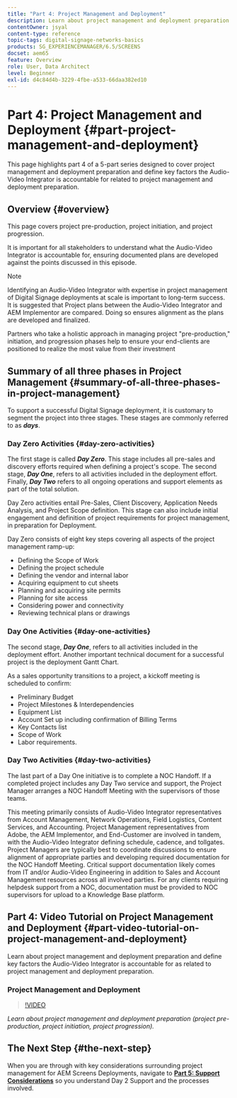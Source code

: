 ```yaml
---
title: "Part 4: Project Management and Deployment"
description: Learn about project management and deployment preparation (project pre-production, project initiation, project progression) for AEM Screens. 
contentOwner: jsyal
content-type: reference
topic-tags: digital-signage-networks-basics
products: SG_EXPERIENCEMANAGER/6.5/SCREENS
docset: aem65
feature: Overview
role: User, Data Architect
level: Beginner
exl-id: d4c84d4b-3229-4fbe-a533-66daa382ed10
---
```

# Part 4: Project Management and Deployment {#part-project-management-and-deployment}

This page highlights part 4 of a 5-part series designed to cover project management and deployment preparation and define key factors the Audio-Video Integrator is accountable for related to project management and deployment preparation.

## Overview {#overview}

This page covers project pre-production, project initiation, and project progression.

It is important for all stakeholders to understand what the Audio-Video Integrator is accountable for, ensuring documented plans are developed against the points discussed in this episode.

>[!NOTE]
>
>Identifying an Audio-Video Integrator with expertise in project management of Digital Signage deployments at scale is important to long-term success. It is suggested that Project plans between the Audio-Video Integrator and AEM Implementor are compared. Doing so ensures alignment as the plans are developed and finalized.
>
>Partners who take a holistic approach in managing project "pre-production," initiation, and progression phases help to ensure your end-clients are positioned to realize the most value from their investment

## Summary of all three phases in Project Management {#summary-of-all-three-phases-in-project-management}

To support a successful Digital Signage deployment, it is customary to segment the project into three stages. These stages are commonly referred to as ***days***.

### Day Zero Activities {#day-zero-activities}

The first stage is called ***Day Zero***. This stage includes all pre-sales and discovery efforts required when defining a project's scope. The second stage, ***Day One***, refers to all activities included in the deployment effort. Finally, ***Day Two*** refers to all ongoing operations and support elements as part of the total solution.

Day Zero activities entail Pre-Sales, Client Discovery, Application Needs Analysis, and Project Scope definition. This stage can also include initial engagement and definition of project requirements for project management, in preparation for Deployment.

Day Zero consists of eight key steps covering all aspects of the project management ramp-up:

* Defining the Scope of Work
* Defining the project schedule
* Defining the vendor and internal labor
* Acquiring equipment to cut sheets
* Planning and acquiring site permits
* Planning for site access
* Considering power and connectivity
* Reviewing technical plans or drawings

### Day One Activities {#day-one-activities}

The second stage, ***Day One***, refers to all activities included in the deployment effort. Another important technical document for a successful project is the deployment Gantt Chart.

As a sales opportunity transitions to a project, a kickoff meeting is scheduled to confirm:

* Preliminary Budget
* Project Milestones & Interdependencies
* Equipment List
* Account Set up including confirmation of Billing Terms
* Key Contacts list
* Scope of Work
* Labor requirements.

### Day Two Activities {#day-two-activities}

The last part of a Day One initiative is to complete a NOC Handoff. If a completed project includes any Day Two service and support, the Project Manager arranges a NOC Handoff Meeting with the supervisors of those teams.

This meeting primarily consists of Audio-Video Integrator representatives from Account Management, Network Operations, Field Logistics, Content Services, and Accounting. Project Management representatives from Adobe, the AEM Implementor, and End-Customer are involved in tandem, with the Audio-Video Integrator defining schedule, cadence, and tollgates. Project Managers are typically best to coordinate discussions to ensure alignment of appropriate parties and developing required documentation for the NOC Handoff Meeting. Critical support documentation likely comes from IT and/or Audio-Video Engineering in addition to Sales and Account Management resources across all involved parties. For any clients requiring helpdesk support from a NOC, documentation must be provided to NOC supervisors for upload to a Knowledge Base platform.

## Part 4: Video Tutorial on Project Management and Deployment {#part-video-tutorial-on-project-management-and-deployment}

Learn about project management and deployment preparation and define key factors the Audio-Video Integrator is accountable for as related to project management and deployment preparation.

### Project Management and Deployment

>[!VIDEO](https://video.tv.adobe.com/v/28408)

*Learn about project management and deployment preparation (project pre-production, project initiation, project progression).*

## The Next Step {#the-next-step}

When you are through with key considerations surrounding project management for AEM Screens Deployments, navigate to **[Part 5: Support Considerations](support-considerations.md)** so you understand Day 2 Support and the processes involved.
